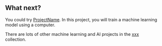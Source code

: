 ## What next?

You could try [ProjectName](https://projects.raspberrypi.org/en/projects/project-name). In this project, you will train a machine learning model using a computer.

There are lots of other machine learning and AI projects in the [xxx](https://projects.raspberrypi.org/en/raspberrypi/pathway-name) collection.

